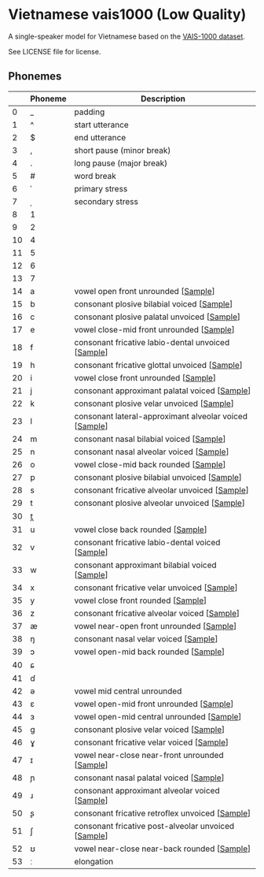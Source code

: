 # Vietnamese vais1000 (Low Quality)

A single-speaker model for Vietnamese based on the [VAIS-1000 dataset](https://ieee-dataport.org/documents/vais-1000-vietnamese-speech-synthesis-corpus).

See LICENSE file for license.


## Phonemes

<table><thead><th>&nbsp;</th><th>Phoneme</th><th>Description</th></thead>
<tr>
<td> 0 </td>
<td> _ </td>
<td> padding </td>
</tr>
<tr>
<td> 1 </td>
<td> ^ </td>
<td> start utterance </td>
</tr>
<tr>
<td> 2 </td>
<td> $ </td>
<td> end utterance </td>
</tr>
<tr>
<td> 3 </td>
<td> , </td>
<td> short pause (minor break) </td>
</tr>
<tr>
<td> 4 </td>
<td> . </td>
<td> long pause (major break) </td>
</tr>
<tr>
<td> 5 </td>
<td> # </td>
<td> word break </td>
</tr>
<tr>
<td> 6 </td>
<td> ˈ </td>
<td> primary stress </td>
</tr>
<tr>
<td> 7 </td>
<td> ˌ </td>
<td> secondary stress </td>
</tr>
<tr>
<td> 8 </td>
<td> 1 </td>
<td>  </td>
</tr>
<tr>
<td> 9 </td>
<td> 2 </td>
<td>  </td>
</tr>
<tr>
<td> 10 </td>
<td> 4 </td>
<td>  </td>
</tr>
<tr>
<td> 11 </td>
<td> 5 </td>
<td>  </td>
</tr>
<tr>
<td> 12 </td>
<td> 6 </td>
<td>  </td>
</tr>
<tr>
<td> 13 </td>
<td> 7 </td>
<td>  </td>
</tr>
<tr>
<td> 14 </td>
<td> a </td>
<td> vowel open front unrounded [<a title="Audio sample for vowel open front unrounded " href="../../../phonemes/open_front_unrounded_vowel.wav">Sample</a>] </td>
</tr>
<tr>
<td> 15 </td>
<td> b </td>
<td> consonant plosive bilabial voiced [<a title="Audio sample for consonant plosive bilabial voiced " href="../../../phonemes/voiced_bilabial_plosive.wav">Sample</a>] </td>
</tr>
<tr>
<td> 16 </td>
<td> c </td>
<td> consonant plosive palatal unvoiced [<a title="Audio sample for consonant plosive palatal unvoiced " href="../../../phonemes/voiceless_palatal_plosive.wav">Sample</a>] </td>
</tr>
<tr>
<td> 17 </td>
<td> e </td>
<td> vowel close-mid front unrounded [<a title="Audio sample for vowel close-mid front unrounded " href="../../../phonemes/close-mid_front_unrounded_vowel.wav">Sample</a>] </td>
</tr>
<tr>
<td> 18 </td>
<td> f </td>
<td> consonant fricative labio-dental unvoiced [<a title="Audio sample for consonant fricative labio-dental unvoiced " href="../../../phonemes/voiceless_labiodental_fricative.wav">Sample</a>] </td>
</tr>
<tr>
<td> 19 </td>
<td> h </td>
<td> consonant fricative glottal unvoiced [<a title="Audio sample for consonant fricative glottal unvoiced " href="../../../phonemes/voiceless_glottal_fricative.wav">Sample</a>] </td>
</tr>
<tr>
<td> 20 </td>
<td> i </td>
<td> vowel close front unrounded [<a title="Audio sample for vowel close front unrounded " href="../../../phonemes/close_front_unrounded_vowel.wav">Sample</a>] </td>
</tr>
<tr>
<td> 21 </td>
<td> j </td>
<td> consonant approximant palatal voiced [<a title="Audio sample for consonant approximant palatal voiced " href="../../../phonemes/palatal_approximant.wav">Sample</a>] </td>
</tr>
<tr>
<td> 22 </td>
<td> k </td>
<td> consonant plosive velar unvoiced [<a title="Audio sample for consonant plosive velar unvoiced " href="../../../phonemes/voiceless_velar_plosive.wav">Sample</a>] </td>
</tr>
<tr>
<td> 23 </td>
<td> l </td>
<td> consonant lateral-approximant alveolar voiced [<a title="Audio sample for consonant lateral-approximant alveolar voiced " href="../../../phonemes/alveolar_lateral_approximant.wav">Sample</a>] </td>
</tr>
<tr>
<td> 24 </td>
<td> m </td>
<td> consonant nasal bilabial voiced [<a title="Audio sample for consonant nasal bilabial voiced " href="../../../phonemes/bilabial_nasal.wav">Sample</a>] </td>
</tr>
<tr>
<td> 25 </td>
<td> n </td>
<td> consonant nasal alveolar voiced [<a title="Audio sample for consonant nasal alveolar voiced " href="../../../phonemes/alveolar_nasal.wav">Sample</a>] </td>
</tr>
<tr>
<td> 26 </td>
<td> o </td>
<td> vowel close-mid back rounded [<a title="Audio sample for vowel close-mid back rounded " href="../../../phonemes/close-mid_back_rounded_vowel.wav">Sample</a>] </td>
</tr>
<tr>
<td> 27 </td>
<td> p </td>
<td> consonant plosive bilabial unvoiced [<a title="Audio sample for consonant plosive bilabial unvoiced " href="../../../phonemes/voiceless_bilabial_plosive.wav">Sample</a>] </td>
</tr>
<tr>
<td> 28 </td>
<td> s </td>
<td> consonant fricative alveolar unvoiced [<a title="Audio sample for consonant fricative alveolar unvoiced " href="../../../phonemes/voiceless_alveolar_fricative.wav">Sample</a>] </td>
</tr>
<tr>
<td> 29 </td>
<td> t </td>
<td> consonant plosive alveolar unvoiced [<a title="Audio sample for consonant plosive alveolar unvoiced " href="../../../phonemes/voiceless_alveolar_plosive.wav">Sample</a>] </td>
</tr>
<tr>
<td> 30 </td>
<td> t̪ </td>
<td>  </td>
</tr>
<tr>
<td> 31 </td>
<td> u </td>
<td> vowel close back rounded [<a title="Audio sample for vowel close back rounded " href="../../../phonemes/close_back_rounded_vowel.wav">Sample</a>] </td>
</tr>
<tr>
<td> 32 </td>
<td> v </td>
<td> consonant fricative labio-dental voiced [<a title="Audio sample for consonant fricative labio-dental voiced " href="../../../phonemes/voiced_labiodental_fricative.wav">Sample</a>] </td>
</tr>
<tr>
<td> 33 </td>
<td> w </td>
<td> consonant approximant bilabial voiced [<a title="Audio sample for consonant approximant bilabial voiced " href="../../../phonemes/voiced_bilabial_approximant.wav">Sample</a>] </td>
</tr>
<tr>
<td> 34 </td>
<td> x </td>
<td> consonant fricative velar unvoiced [<a title="Audio sample for consonant fricative velar unvoiced " href="../../../phonemes/voiceless_velar_fricative.wav">Sample</a>] </td>
</tr>
<tr>
<td> 35 </td>
<td> y </td>
<td> vowel close front rounded [<a title="Audio sample for vowel close front rounded " href="../../../phonemes/close_front_rounded_vowel.wav">Sample</a>] </td>
</tr>
<tr>
<td> 36 </td>
<td> z </td>
<td> consonant fricative alveolar voiced [<a title="Audio sample for consonant fricative alveolar voiced " href="../../../phonemes/voiced_alveolar_fricative.wav">Sample</a>] </td>
</tr>
<tr>
<td> 37 </td>
<td> æ </td>
<td> vowel near-open front unrounded [<a title="Audio sample for vowel near-open front unrounded " href="../../../phonemes/near-open_front_unrounded_vowel.wav">Sample</a>] </td>
</tr>
<tr>
<td> 38 </td>
<td> ŋ </td>
<td> consonant nasal velar voiced [<a title="Audio sample for consonant nasal velar voiced " href="../../../phonemes/velar_nasal.wav">Sample</a>] </td>
</tr>
<tr>
<td> 39 </td>
<td> ɔ </td>
<td> vowel open-mid back rounded [<a title="Audio sample for vowel open-mid back rounded " href="../../../phonemes/open-mid_back_rounded_vowel.wav">Sample</a>] </td>
</tr>
<tr>
<td> 40 </td>
<td> ɕ </td>
<td>  </td>
</tr>
<tr>
<td> 41 </td>
<td> ɗ </td>
<td>  </td>
</tr>
<tr>
<td> 42 </td>
<td> ə </td>
<td> vowel mid central unrounded </td>
</tr>
<tr>
<td> 43 </td>
<td> ɛ </td>
<td> vowel open-mid front unrounded [<a title="Audio sample for vowel open-mid front unrounded " href="../../../phonemes/open-mid_front_unrounded_vowel.wav">Sample</a>] </td>
</tr>
<tr>
<td> 44 </td>
<td> ɜ </td>
<td> vowel open-mid central unrounded [<a title="Audio sample for vowel open-mid central unrounded " href="../../../phonemes/open-mid_central_unrounded_vowel.wav">Sample</a>] </td>
</tr>
<tr>
<td> 45 </td>
<td> ɡ </td>
<td> consonant plosive velar voiced [<a title="Audio sample for consonant plosive velar voiced " href="../../../phonemes/voiced_velar_plosive.wav">Sample</a>] </td>
</tr>
<tr>
<td> 46 </td>
<td> ɣ </td>
<td> consonant fricative velar voiced [<a title="Audio sample for consonant fricative velar voiced " href="../../../phonemes/voiced_velar_fricative.wav">Sample</a>] </td>
</tr>
<tr>
<td> 47 </td>
<td> ɪ </td>
<td> vowel near-close near-front unrounded [<a title="Audio sample for vowel near-close near-front unrounded " href="../../../phonemes/near-close_near-front_unrounded_vowel.wav">Sample</a>] </td>
</tr>
<tr>
<td> 48 </td>
<td> ɲ </td>
<td> consonant nasal palatal voiced [<a title="Audio sample for consonant nasal palatal voiced " href="../../../phonemes/palatal_nasal.wav">Sample</a>] </td>
</tr>
<tr>
<td> 49 </td>
<td> ɹ </td>
<td> consonant approximant alveolar voiced [<a title="Audio sample for consonant approximant alveolar voiced " href="../../../phonemes/alveolar_approximant.wav">Sample</a>] </td>
</tr>
<tr>
<td> 50 </td>
<td> ʂ </td>
<td> consonant fricative retroflex unvoiced [<a title="Audio sample for consonant fricative retroflex unvoiced " href="../../../phonemes/voiceless_retroflex_fricative.wav">Sample</a>] </td>
</tr>
<tr>
<td> 51 </td>
<td> ʃ </td>
<td> consonant fricative post-alveolar unvoiced [<a title="Audio sample for consonant fricative post-alveolar unvoiced " href="../../../phonemes/voiceless_postalveolar_fricative.wav">Sample</a>] </td>
</tr>
<tr>
<td> 52 </td>
<td> ʊ </td>
<td> vowel near-close near-back rounded [<a title="Audio sample for vowel near-close near-back rounded " href="../../../phonemes/near-close_near-back_rounded_vowel.wav">Sample</a>] </td>
</tr>
<tr>
<td> 53 </td>
<td> ː </td>
<td> elongation </td>
</tr>
</table>
